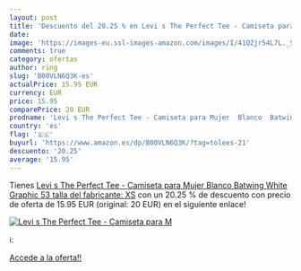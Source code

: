 ```yaml
---
layout: post
title: 'Descuento del 20.25 % en Levi s The Perfect Tee - Camiseta para M'
date: 
image: 'https://images-eu.ssl-images-amazon.com/images/I/41QZjr54L7L._SL200_.jpg'
comments: true
category: ofertas
author: ring
slug: 'B00VLN6Q3K-es'
actualPrice: 15.95 EUR
currency: EUR
price: 15.95
comparePrice: 20 EUR
prodname: 'Levi s The Perfect Tee - Camiseta para Mujer  Blanco  Batwing White Graphic 53   talla del fabricante: XS'
country: 'es'
flag: '🇪🇸'
buyurl: 'https://www.amazon.es/dp/B00VLN6Q3K/?tag=tolees-21'
descuento: '20.25'
average: '15.95'
---
```


Tienes [Levi s The Perfect Tee - Camiseta para Mujer  Blanco  Batwing White Graphic 53   talla del fabricante: XS](https://www.amazon.es/dp/B00VLN6Q3K/?tag=tolees-21) con un 20.25 % de descuento con precio de oferta de 15.95 EUR (original: 20 EUR) en el siguiente enlace!

[![Levi s The Perfect Tee - Camiseta para M](https://images-eu.ssl-images-amazon.com/images/I/41QZjr54L7L._SL200_.jpg)](https://www.amazon.es/dp/B00VLN6Q3K/?tag=tolees-21)

ℹ️:


[Accede a la oferta!!](https://www.amazon.es/dp/B00VLN6Q3K/?tag=tolees-21)
